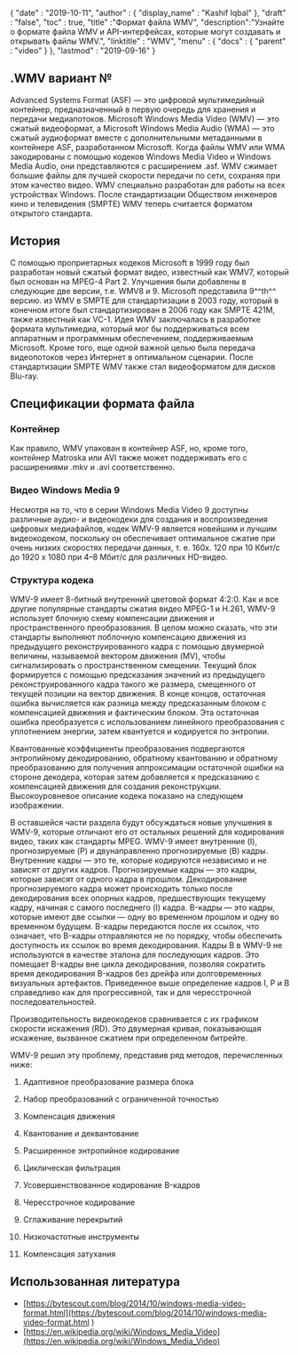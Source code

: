{
  "date" : "2019-10-11",
  "author" : {
    "display_name" : "Kashif Iqbal"
},
  "draft" : "false",
  "toc" : true,
  "title" :"Формат файла WMV",
  "description":"Узнайте о формате файла WMV и API-интерфейсах, которые могут создавать и открывать файлы WMV.",
  "linktitle" : "WMV",
  "menu" : {
    "docs" : {
      "parent" : "video"
}
},
  "lastmod" : "2019-09-16"
}

## .WMV вариант №

Advanced Systems Format (ASF) — это цифровой мультимедийный контейнер, предназначенный в первую очередь для хранения и передачи медиапотоков. Microsoft Windows Media Video (WMV) — это сжатый видеоформат, а Microsoft Windows Media Audio (WMA) — это сжатый аудиоформат вместе с дополнительными метаданными в контейнере ASF, разработанном Microsoft. Когда файлы WMV или WMA закодированы с помощью кодеков Windows Media Video и Windows Media Audio, они представляются с расширением .asf. WMV сжимает большие файлы для лучшей скорости передачи по сети, сохраняя при этом качество видео. WMV специально разработан для работы на всех устройствах Windows. После стандартизации Обществом инженеров кино и телевидения (SMPTE) WMV теперь считается форматом открытого стандарта.

## История ##

С помощью проприетарных кодеков Microsoft в 1999 году был разработан новый сжатый формат видео, известный как WMV7, который был основан на MPEG-4 Part 2. Улучшения были добавлены в следующие две версии, т.е. WMV8 и 9. Microsoft представила 9^^th^^ версию. из WMV в SMPTE для стандартизации в 2003 году, который в конечном итоге был стандартизирован в 2006 году как SMPTE 421M, также известный как VC-1. Идея WMV заключалась в разработке формата мультимедиа, который мог бы поддерживаться всем аппаратным и программным обеспечением, поддерживаемым Microsoft. Кроме того, еще одной важной целью была передача видеопотоков через Интернет в оптимальном сценарии. После стандартизации SMPTE WMV также стал видеоформатом для дисков Blu-ray.

## Спецификации формата файла

### Контейнер

Как правило, WMV упакован в контейнер ASF, но, кроме того, контейнер Matroska или AVI также может поддерживать его с расширениями .mkv и .avi соответственно.

### Видео Windows Media 9

Несмотря на то, что в серии Windows Media Video 9 доступны различные аудио- и видеокодеки для создания и воспроизведения цифровых медиафайлов, кодек WMV-9 является новейшим и лучшим видеокодеком, поскольку он обеспечивает оптимальное сжатие при очень низких скоростях передачи данных, т. е. 160x. 120 при 10 Кбит/с до 1920 x 1080 при 4–8 Мбит/с для различных HD-видео.

### Структура кодека

WMV-9 имеет 8-битный внутренний цветовой формат 4:2:0. Как и все другие популярные стандарты сжатия видео MPEG-1 и H.261, WMV-9 использует блочную схему компенсации движения и пространственного преобразования. В целом можно сказать, что эти стандарты выполняют поблочную компенсацию движения из предыдущего реконструированного кадра с помощью двумерной величины, называемой вектором движения (MV), чтобы сигнализировать о пространственном смещении. Текущий блок формируется с помощью предсказания значений из предыдущего реконструированного кадра такого же размера, смещенного от текущей позиции на вектор движения. В конце концов, остаточная ошибка вычисляется как разница между предсказанным блоком с компенсацией движения и фактическим блоком. Эта остаточная ошибка преобразуется с использованием линейного преобразования с уплотнением энергии, затем квантуется и кодируется по энтропии.

Квантованные коэффициенты преобразования подвергаются энтропийному декодированию, обратному квантованию и обратному преобразованию для получения аппроксимации остаточной ошибки на стороне декодера, которая затем добавляется к предсказанию с компенсацией движения для создания реконструкции. Высокоуровневое описание кодека показано на следующем изображении.

В оставшейся части раздела будут обсуждаться новые улучшения в WMV-9, которые отличают его от остальных решений для кодирования видео, таких как стандарты MPEG. WMV-9 имеет внутренние (I), прогнозируемые (P) и двунаправленно прогнозируемые (B) кадры. Внутренние кадры — это те, которые кодируются независимо и не зависят от других кадров. Прогнозируемые кадры — это кадры, которые зависят от одного кадра в прошлом. Декодирование прогнозируемого кадра может происходить только после декодирования всех опорных кадров, предшествующих текущему кадру, начиная с самого последнего (I) кадра. B-кадры — это кадры, которые имеют две ссылки — одну во временном прошлом и одну во временном будущем. B-кадры передаются после их ссылок, что означает, что B-кадры отправляются не по порядку, чтобы обеспечить доступность их ссылок во время декодирования. Кадры B в WMV-9 не используются в качестве эталона для последующих кадров. Это помещает B-кадры вне цикла декодирования, позволяя сократить время декодирования B-кадров без дрейфа или долговременных визуальных артефактов. Приведенное выше определение кадров I, P и B справедливо как для прогрессивной, так и для чересстрочной последовательностей.

Производительность видеокодеков сравнивается с их графиком скорости искажения (RD). Это двумерная кривая, показывающая искажение, вызванное сжатием при определенном битрейте.

WMV-9 решил эту проблему, представив ряд методов, перечисленных ниже:

1. Адаптивное преобразование размера блока

2. Набор преобразований с ограниченной точностью

3. Компенсация движения

4. Квантование и деквантование

5. Расширенное энтропийное кодирование

6. Циклическая фильтрация

7. Усовершенствованное кодирование B-кадров

8. Чересстрочное кодирование

9. Сглаживание перекрытий

10. Низкочастотные инструменты

11. Компенсация затухания

## Использованная литература ##

* [https://bytescout.com/blog/2014/10/windows-media-video-format.html](https://bytescout.com/blog/2014/10/windows-media-video-format.html )
* [https://en.wikipedia.org/wiki/Windows_Media_Video](https://en.wikipedia.org/wiki/Windows_Media_Video)


